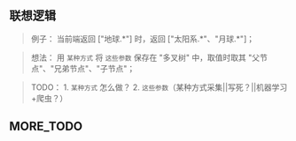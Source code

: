 ## 联想逻辑 

> 例子： 
    当前端返回 ["地球.\*"] 时，返回 ["太阳系.\*"、"月球.\*"]；
    
> 想法：
    用 `某种方式` 将 `这些参数` 保存在 "多叉树" 中，取值时取其 "父节点"、"兄弟节点"、"子节点"；
    
> TODO：
    1. `某种方式` 怎么做？ 2. `这些参数`（某种方式采集||写死？||机器学习+爬虫？）



## MORE_TODO
